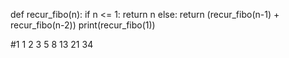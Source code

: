def recur_fibo(n):
    if n <= 1:
        return n
    else:
        return (recur_fibo(n-1) + recur_fibo(n-2))
print(recur_fibo(1))

#1 1 2 3 5 8 13 21 34